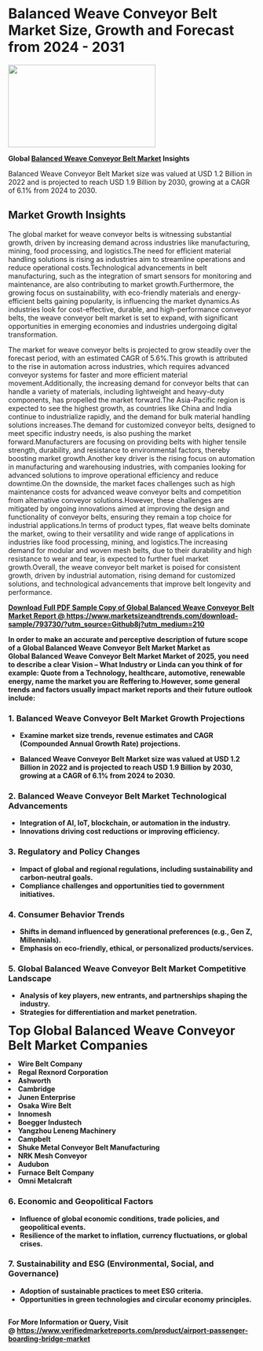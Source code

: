 <H1>Balanced Weave Conveyor Belt Market Size, Growth and Forecast from 2024 - 2031</H1><img class="aligncenter size-medium wp-image-584254" src="https://thirdeyenews.in/wp-content/uploads/2024/09/Global-Market-Research-300x168.jpeg" alt="" width="300" height="168" /><p><strong>Global&nbsp;<a href="https://www.marketsizeandtrends.com/download-sample/793730/?utm_source=Github8j?utm_medium=210">Balanced Weave Conveyor Belt Market</a> Insights</strong></p><p>Balanced Weave Conveyor Belt Market size was valued at USD 1.2 Billion in 2022 and is projected to reach USD 1.9 Billion by 2030, growing at a CAGR of 6.1% from 2024 to 2030.</p><p><h2>Market Growth Insights</h2> <p>The global market for weave conveyor belts is witnessing substantial growth, driven by increasing demand across industries like manufacturing, mining, food processing, and logistics.The need for efficient material handling solutions is rising as industries aim to streamline operations and reduce operational costs.Technological advancements in belt manufacturing, such as the integration of smart sensors for monitoring and maintenance, are also contributing to market growth.Furthermore, the growing focus on sustainability, with eco-friendly materials and energy-efficient belts gaining popularity, is influencing the market dynamics.As industries look for cost-effective, durable, and high-performance conveyor belts, the weave conveyor belt market is set to expand, with significant opportunities in emerging economies and industries undergoing digital transformation.</p> <p><strong><a href="#"></a></strong></p> <p>The market for weave conveyor belts is projected to grow steadily over the forecast period, with an estimated CAGR of 5.6%.This growth is attributed to the rise in automation across industries, which requires advanced conveyor systems for faster and more efficient material movement.Additionally, the increasing demand for conveyor belts that can handle a variety of materials, including lightweight and heavy-duty components, has propelled the market forward.The Asia-Pacific region is expected to see the highest growth, as countries like China and India continue to industrialize rapidly, and the demand for bulk material handling solutions increases.The demand for customized conveyor belts, designed to meet specific industry needs, is also pushing the market forward.Manufacturers are focusing on providing belts with higher tensile strength, durability, and resistance to environmental factors, thereby boosting market growth.Another key driver is the rising focus on automation in manufacturing and warehousing industries, with companies looking for advanced solutions to improve operational efficiency and reduce downtime.On the downside, the market faces challenges such as high maintenance costs for advanced weave conveyor belts and competition from alternative conveyor solutions.However, these challenges are mitigated by ongoing innovations aimed at improving the design and functionality of conveyor belts, ensuring they remain a top choice for industrial applications.In terms of product types, flat weave belts dominate the market, owing to their versatility and wide range of applications in industries like food processing, mining, and logistics.The increasing demand for modular and woven mesh belts, due to their durability and high resistance to wear and tear, is expected to further fuel market growth.Overall, the weave conveyor belt market is poised for consistent growth, driven by industrial automation, rising demand for customized solutions, and technological advancements that improve belt longevity and performance.</p> <p><strong><a href="#"></p><p><span class=""><strong>Download Full PDF Sample Copy of Global Balanced Weave Conveyor Belt Market Report</strong> @ <a href="https://www.marketsizeandtrends.com/download-sample/793730/?utm_source=Github8j?utm_medium=210" target="_blank">https://www.marketsizeandtrends.com/download-sample/793730/?utm_source=Github8j?utm_medium=210</a></span></p><p>In order to make an accurate and perceptive description of future scope of a Global&nbsp;Balanced Weave Conveyor Belt Market Market as Global&nbsp;Balanced Weave Conveyor Belt Market Market of 2025, you need to describe a clear Vision &ndash; What Industry or Linda can you think of for example: Quote from a Technology, healthcare, automotive, renewable energy, name the market you are Reffering to.However, some general trends and factors usually impact market reports and their future outlook include:</p><h3>1.&nbsp;<strong>Balanced Weave Conveyor Belt Market Growth Projections</strong></h3><ul><li>Examine market size trends, revenue estimates and CAGR (Compounded Annual Growth Rate) projections.</li><li><p>Balanced Weave Conveyor Belt Market size was valued at USD 1.2 Billion in 2022 and is projected to reach USD 1.9 Billion by 2030, growing at a CAGR of 6.1% from 2024 to 2030.</p></li></ul><h3>2.&nbsp;<strong>Balanced Weave Conveyor Belt Market Technological Advancements</strong></h3><ul><li>Integration of AI, IoT, blockchain, or automation in the industry.</li><li>Innovations driving cost reductions or improving efficiency.</li></ul><h3>3.&nbsp;<strong>Regulatory and Policy Changes</strong></h3><ul><li>Impact of global and regional regulations, including sustainability and carbon-neutral goals.</li><li>Compliance challenges and opportunities tied to government initiatives.</li></ul><h3>4.&nbsp;<strong>Consumer Behavior Trends</strong></h3><ul><li>Shifts in demand influenced by generational preferences (e.g., Gen Z, Millennials).</li><li>Emphasis on eco-friendly, ethical, or personalized products/services.</li></ul><h3>5.&nbsp;<strong>Global Balanced Weave Conveyor Belt Market Competitive Landscape</strong></h3><ul><li>Analysis of key players, new entrants, and partnerships shaping the industry.</li><li>Strategies for differentiation and market penetration.</li></ul><p data-pm-slice="1 1 []"><span style="color: inherit; font-family: inherit; font-size: 25px;">Top Global Balanced Weave Conveyor Belt Market Companies</span></p><div class="" data-test-id=""><p><li>Wire Belt Company</li><li> Regal Rexnord Corporation</li><li> Ashworth</li><li> Cambridge</li><li> Junen Enterprise</li><li> Osaka Wire Belt</li><li> Innomesh</li><li> Boegger Industech</li><li> Yangzhou Leneng Machinery</li><li> Campbelt</li><li> Shuke Metal Conveyor Belt Manufacturing</li><li> NRK Mesh Conveyor</li><li> Audubon</li><li> Furnace Belt Company</li><li> Omni Metalcraft</li></p></div><h3>6.&nbsp;<strong>Economic and Geopolitical Factors</strong></h3><ul><li>Influence of global economic conditions, trade policies, and geopolitical events.</li><li>Resilience of the market to inflation, currency fluctuations, or global crises.</li></ul><h3>7.&nbsp;<strong>Sustainability and ESG (Environmental, Social, and Governance)</strong></h3><ul><li>Adoption of sustainable practices to meet ESG criteria.</li><li>Opportunities in green technologies and circular economy principles.</li></ul><h2><strong style="font-size: 14px;">For More Information or Query, Visit @&nbsp;</strong><a style="background-color: #ffffff; font-size: 14px;" href="https://www.marketsizeandtrends.com/report/balanced-weave-conveyor-belt-market/" target="_blank">https://www.verifiedmarketreports.com/product/airport-passenger-boarding-bridge-market</a></h2>